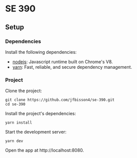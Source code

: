 # SE 390

## Setup
### Dependencies
Install the following dependencies:
* [nodejs](https://nodejs.org/en/download/package-manager): Javascript runtime built on Chrome's V8.
* [yarn](https://yarnpkg.com/lang/en/docs/install): Fast, reliable, and secure dependency management.

### Project
Clone the project:
```
git clone https://github.com/jfbisson4/se-390.git
cd se-390
```
Install the project's dependencies:
```
yarn install
```
Start the development server:
```
yarn dev
```
Open the app at http://localhost:8080.
